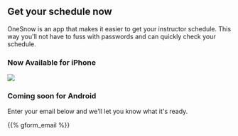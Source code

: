 ## Get your schedule now

OneSnow is an app that makes it easier to get your instructor schedule. This way you'll not have to fuss with passwords and can quickly check your schedule.

### Now Available for iPhone

<a href="https://itunes.apple.com/us/app/onesnow/id1185883386"><img src="/img/Download_on_the_App_Store_Badge_US-UK_135x40.svg"/></a>

### Coming soon for Android 

Enter your email below and we'll let you know what it's ready.

{{% gform_email %}}

